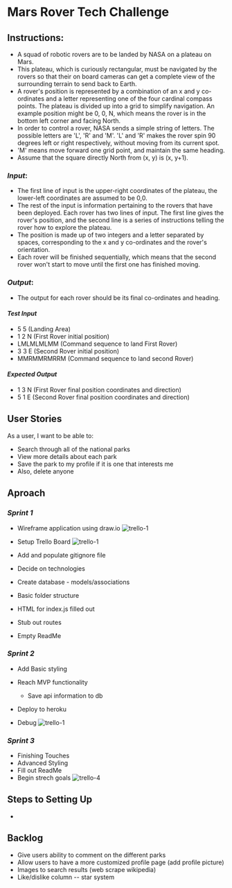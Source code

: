 # Mars Rover Tech Challenge
## Instructions:  

  * A squad of robotic rovers are to be landed by NASA on a plateau on Mars.
  * This plateau, which is curiously rectangular, must be navigated by the rovers so that their on board cameras can get a complete view of the surrounding terrain to send back to Earth.
  * A rover's position is represented by a combination of an x and y co-ordinates and a letter representing one of the four cardinal compass points. The plateau is divided up into a grid to simplify navigation. An example position might be 0, 0, N, which means the rover is in the bottom left corner and facing North.
  * In order to control a rover, NASA sends a simple string of letters. The possible letters are 'L', 'R' and 'M'. 'L' and 'R' makes the rover spin 90 degrees left or right respectively, without moving from its current spot.
  * 'M' means move forward one grid point, and maintain the same heading.
  * Assume that the square directly North from (x, y) is (x, y+1).
### *Input*:
  * The first line of input is the upper-right coordinates of the plateau, the lower-left coordinates are assumed to be 0,0.
  * The rest of the input is information pertaining to the rovers that have been deployed. Each rover has two lines of input. The first line gives the rover's position, and the second line is a series of instructions telling the rover how to explore the plateau.
  * The position is made up of two integers and a letter separated by spaces, corresponding to the x and y co-ordinates and the rover's orientation.
  * Each rover will be finished sequentially, which means that the second rover won't start to move until the first one has finished moving.
### *Output*:
  * The output for each rover should be its final co-ordinates and heading.

 #### *Test Input*
  * 5 5 (Landing Area)
  * 1 2 N (First Rover initial position)
  * LMLMLMLMM (Command sequence to land First Rover)
  * 3 3 E (Second Rover initial position)
  * MMRMMRMRRM (Command sequence to land second Rover)
 #### *Expected Output*
  * 1 3 N (First Rover final position coordinates and direction)
  * 5 1 E (Second Rover final position coordinates and direction)
  
## User Stories

As a user, I want to be able to:
  * Search through all of the national parks
  * View more details about each park
  * Save the park to my profile if it is one that interests me
  * Also, delete anyone 

## Aproach 

### *Sprint 1*
* Wireframe application using draw.io
![trello-1](/public/img/readme-img/wireframe-1.png)  

* Setup Trello Board
![trello-1](/public/img/readme-img/trello-1.png)

* Add and populate gitignore file
* Decide on technologies
* Create database - models/associations
* Basic folder structure
* HTML for index.js filled out
* Stub out routes
* Empty ReadMe  

### *Sprint 2* 

* Add Basic styling
* Reach MVP functionality
  * Save api information to db
* Deploy to heroku

* Debug 
![trello-1](/public/img/readme-img/trello-3.png)  

### *Sprint 3*

* Finishing Touches
* Advanced Styling
* Fill out ReadMe
* Begin strech goals
![trello-4](/public/img/readme-img/trello-4.png)

## Steps to Setting Up
* 

## Backlog
* Give users ability to comment on the different parks
* Allow users to have a more customized profile page (add profile picture)
* Images to search results (web scrape wikipedia)
* Like/dislike column -- star system